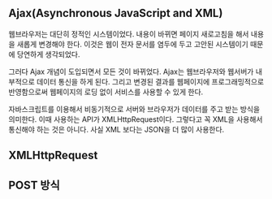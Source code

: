 ## Ajax(Asynchronous JavaScript and XML)
웹브라우저는 대단히 정적인 시스템이었다. 내용이 바뀌면 페이지 새로고침을 해서 내용을 새롭게 변경해야 한다. 이것은 웹이 전자 문서를 염두에 두고 고안된 시스템이기 때문에 당연하게 생각되었다.

그러다 Ajax 개념이 도입되면서 모든 것이 바뀌었다. Ajax는 웹브라우저와 웹서버가 내부적으로 데이터 통신을 하게 된다. 그리고 변경된 결과를 웹페이지에 프로그래밍적으로 반영함으로써
웹페이지의 로딩 없이 서비스를 사용할 수 있게 한다.

자바스크립트를 이용해서 비동기적으로 서버와 브라우저가 데이터를 주고 받는 방식을 의미한다. 이때 사용하는 API가 XMLHttpRequest이다. 그렇다고 꼭 XML을 사용해서 통신해야 하는 것은 아니다.
사실 XML 보다는 JSON을 더 많이 사용한다.

## XMLHttpRequest
<script>
    document.querySelector('input').addEventListener('click', function(event)
        var xhr = new XMLHttpRequest();
        xhr.open('GET'm './time.php');
        xhr.onreadystatechange = function() {
            if(xhr.readyState === 4 && xhr.status === 200) {
                document.querySelector().innerHTML = xhr.responseText;
            }
        }
        xhr.send();
    )
</script>

## POST 방식
<script>
    document.querySelector('input').addEventListener('click', fucntion(event){
        var xhr = new XMLHttpRequest();
        xhr.open('POST', './time2.php');
        xhr.onreadystatechange = function() {
            document.querySelector('#time').innerHTML = xhr.responseText;
        }
        var data = '';
        data += 'timezone=' + document.getElementById('timezone').value;
        data += '&format=' + document.getElementById('format').value;
        xhr.setRequestHeader("Content-Type","application/x-www-form-urlencoded");
        xhr.send(data);
    })
</script>
